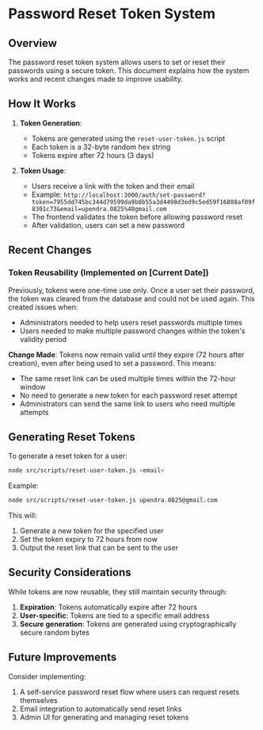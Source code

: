 # Password Reset Token System

## Overview

The password reset token system allows users to set or reset their passwords using a secure token. This document explains how the system works and recent changes made to improve usability.

## How It Works

1. **Token Generation**:

   - Tokens are generated using the `reset-user-token.js` script
   - Each token is a 32-byte random hex string
   - Tokens expire after 72 hours (3 days)

2. **Token Usage**:
   - Users receive a link with the token and their email
   - Example: `http://localhost:3000/auth/set-password?token=7955dd745bc344d79599da9b8b55a3d4498d3ed9c5ed59f16808af09f8301c73&email=upendra.0825%40gmail.com`
   - The frontend validates the token before allowing password reset
   - After validation, users can set a new password

## Recent Changes

### Token Reusability (Implemented on [Current Date])

Previously, tokens were one-time use only. Once a user set their password, the token was cleared from the database and could not be used again. This created issues when:

- Administrators needed to help users reset passwords multiple times
- Users needed to make multiple password changes within the token's validity period

**Change Made**: Tokens now remain valid until they expire (72 hours after creation), even after being used to set a password. This means:

- The same reset link can be used multiple times within the 72-hour window
- No need to generate a new token for each password reset attempt
- Administrators can send the same link to users who need multiple attempts

## Generating Reset Tokens

To generate a reset token for a user:

```bash
node src/scripts/reset-user-token.js <email>
```

Example:

```bash
node src/scripts/reset-user-token.js upendra.0825@gmail.com
```

This will:

1. Generate a new token for the specified user
2. Set the token expiry to 72 hours from now
3. Output the reset link that can be sent to the user

## Security Considerations

While tokens are now reusable, they still maintain security through:

1. **Expiration**: Tokens automatically expire after 72 hours
2. **User-specific**: Tokens are tied to a specific email address
3. **Secure generation**: Tokens are generated using cryptographically secure random bytes

## Future Improvements

Consider implementing:

1. A self-service password reset flow where users can request resets themselves
2. Email integration to automatically send reset links
3. Admin UI for generating and managing reset tokens
